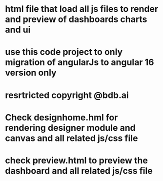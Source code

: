 # html file that load all js files to render and preview of dashboards charts and ui
# use this code project to only migration of angularJs to angular 16 version only
# resrtricted copyright @bdb.ai
# Check designhome.hml for rendering designer module and canvas and all related js/css file
# check preview.html to preview the dashboard and all related js/css file

